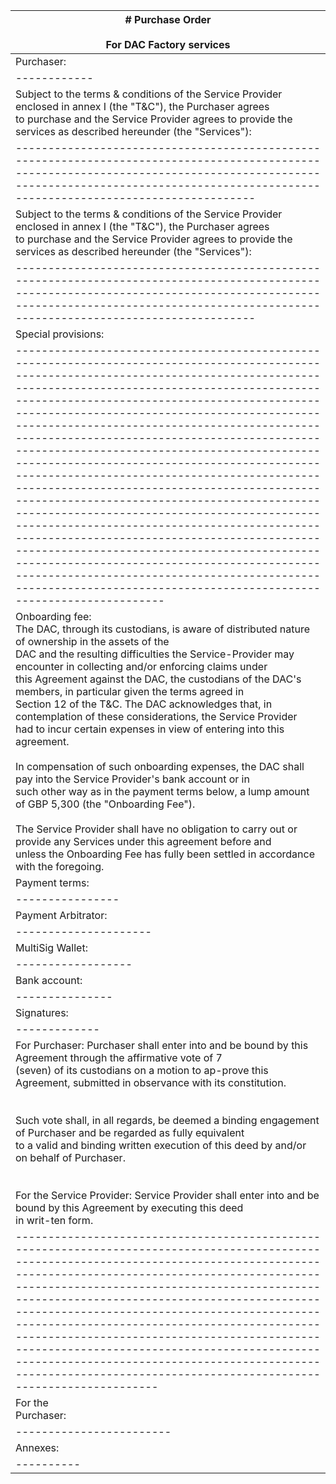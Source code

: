 | # Purchase Order<br><br>For DAC Factory services |
|--------------------------------------------------|
| Purchaser: | eosDAC,eosDAC<br>, a decentralized autonomous community organized under the laws of Anguilla, acting through its Custodian board  | Service<br>Provider: | Dacoco GmbH<br>c/o AbaFin Treuhand AG<br>Baarerstrasse 82<br>6302 Zug, Switzerland |
|------------|-----------------------------------------------------------------------------------------------------------------------------------|----------------------|------------------------------------------------------------------------------------|
| Subject to the terms & conditions of the Service Provider enclosed in annex I (the "T&C"), the Purchaser agrees<br>to purchase and the Service Provider agrees to provide the services as described hereunder (the "Services"): |
|---------------------------------------------------------------------------------------------------------------------------------------------------------------------------------------------------------------------------------|
| Subject to the terms & conditions of the Service Provider enclosed in annex I (the "T&C"), the Purchaser agrees<br>to purchase and the Service Provider agrees to provide the services as described hereunder (the "Services"): |
|---------------------------------------------------------------------------------------------------------------------------------------------------------------------------------------------------------------------------------|
| Special provisions: 	|
|---------------------------------------------------------------------------------------------------------------------------------------------------------------------------------------------------------------------------------------------------------------------------------------------------------------------------------------------------------------------------------------------------------------------------------------------------------------------------------------------------------------------------------------------------------------------------------------------------------------------------------------------------------------------------------------------------------------------------------------------------------------------------------------------------------------------------------------------------------------------------------------------------------------------------------------------------------------------------------------------------	|
| Onboarding fee:<br>The DAC, through its custodians, is aware of distributed nature of ownership in the assets of the<br>DAC and the resulting difficulties the Service-Provider may encounter in collecting and/or enforcing claims under<br>this Agreement against the DAC, the custodians of the DAC's members, in particular given the terms agreed in<br>Section 12 of the T&C. The DAC acknowledges that, in contemplation of these considerations, the Service Provider<br>had to incur certain expenses in view of entering into this agreement.<br><br>In compensation of such onboarding expenses, the DAC shall pay into the Service Provider's bank account or in<br>such other way as in the payment terms below, a lump amount of GBP 5,300  (the "Onboarding Fee").<br><br>The Service Provider shall have no obligation to carry out or provide any Services under this agreement before and<br>unless the Onboarding Fee has fully been settled in accordance with the foregoing. 	|
| Payment terms: 	|
|----------------	|
| Payment Arbitrator: 	| N/A 	| Special pay. terms: 	| n/a 	|
|---------------------	|-----	|---------------------	|-----	|
| MultiSig Wallet: 	| The Service Fee is paid into the Service Provider's wallet: dacocoiofund 	|
|------------------	|--------------------------------------------------------------------------	|
| Bank account: 	| The Onboarding Fee is paid into the Service Provider’s bank account: Dacoco Gmbh, Account<br>number 38492804, UK Sort Code 23-14-70; IBAN GB11 TRWI 2314 7038 4928 04 	|
|---------------	|-----------------------------------------------------------------------------------------------------------------------------------------------------------------------	|
| Signatures: 	|
|-------------	|
| For Purchaser: Purchaser shall enter into and be bound by this Agreement through the affirmative vote of 7<br>(seven) of its custodians on a motion to ap-prove this Agreement, submitted in observance with its constitution.<br><br><br>Such vote  shall, in all regards, be deemed a binding engagement of Purchaser and be regarded as fully equivalent<br>to a valid and binding written execution of this deed by and/or on behalf of Purchaser.<br><br><br>For the Service Provider: Service Provider shall enter into and be bound by this Agreement by executing this deed<br>in writ-ten form. 	|
|----------------------------------------------------------------------------------------------------------------------------------------------------------------------------------------------------------------------------------------------------------------------------------------------------------------------------------------------------------------------------------------------------------------------------------------------------------------------------------------------------------------------------------------------------------------------------------------------------------	|
| For the <br>Purchaser: 	| ___________________________________<br>Custodia vote found at [link to TX] 	| For the Service<br>Provider: 	| ______________________________<br>Place, date<br>______________________________<br>[Sarojini McKenna] 	|
|------------------------	|----------------------------------------------------------------------------	|------------------------------	|-------------------------------------------------------------------------------------------------------	|
| Annexes: 	| I.                     T&C of the Service Provider, version 1.0, December 2018 	|
|----------	|--------------------------------------------------------------------------------	|